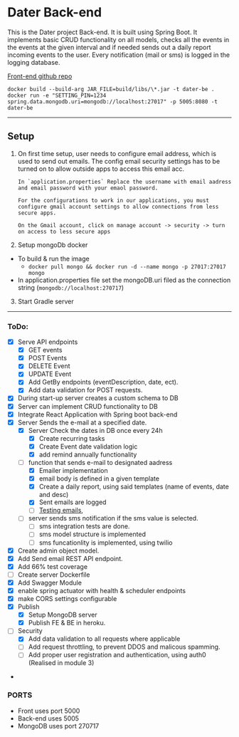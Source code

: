 # Dater Back-end

This is the Dater project Back-end. It is built using Spring Boot. It implements basic CRUD functionality on all models, checks all the events in the events at the given interval and if needed sends out a daily report incoming events to the user.
Every notification (mail or sms) is logged in the logging database. 

[Front-end github repo](https://github.com/Seeru-crypto/Dater_FE)

    docker build --build-arg JAR_FILE=build/libs/\*.jar -t dater-be .
    docker run -e "SETTING_PIN=1234 spring.data.mongodb.uri=mongodb://localhost:27017" -p 5005:8080 -t dater-be
 
---
## Setup

1.  On first time setup, user needs to configure email address, which is used to send out emails.
    The config email security settings has to be turned on to allow outside apps to access this email acc.

        In `application.properties` Replace the username with email aadress and email password with your emaol password.

        For the configurations to work in our applications, you must configure gmail account settings to allow connections from less secure apps.

        On the Gmail account, click on manage account -> security -> turn on access to less secure apps

2.  Setup mongoDb docker

   - To build & run the image
       -   `docker pull mongo && docker run -d --name mongo -p 27017:27017 mongo`
   - In application.properties file set the mongoDB.uri filed as the connection string (`mongodb://localhost:270717`)

3. Start Gradle server

---

### ToDo:

- [x] Serve API endpoints
    -   [x] GET events
    -   [x] POST Events
    -   [x] DELETE Event
    -   [x] UPDATE Event
    -   [x] Add GetBy endpoints (eventDescription, date, ect).
    -   [x] Add data validation for POST requests.
- [x] During start-up server creates a custom schema to DB
- [x] Server can implement CRUD functionality to DB
- [x] Integrate React Application with Spring boot back-end
- [x] Server Sends the e-mail at a specified date.
    - [x] Server Check the dates in DB once every 24h
        -   [x] Create recurring tasks
        -   [x] Create Event date validation logic
        -   [x] add remind annually functionality
    - [ ] function that sends e-mail to designated aadress
        - [x] Emailer implementation
        - [x] email body is defined in a given template
        - [x] Create a daily report, using said templates (name of events, date and desc)
        - [x] Sent emails are logged
        - [ ] [Testing emails](https://mailtrap.io/blog/spring-send-email),
    - [ ] server sends sms notification if the sms value is selected. 
      - [ ] sms integration tests are done. 
      - [ ] sms model structure is implemented
      - [ ] sms funcationlity is implemented, using twilio
- [x] Create admin object model.
- [x] Add Send email REST API endpoint.
- [x] Add 66% test coverage
- [ ] Create server Dockerfile
- [x] Add Swagger Module
- [x] enable spring actuator with health & scheduler endpoints
- [x] make CORS settings configurable
- [x] Publish
    -   [x] Setup MongoDB server
    -   [x] Publish FE & BE in heroku.
- [ ] Security
  - [x] Add data validation to all requests where applicable
  - [ ] Add request throttling, to prevent DDOS and malicous spamming. 
  - [ ] Add proper user registration and authentication, using auth0 (Realised in module 3)
- 
### PORTS

- Front uses port 5000
- Back-end uses 5005
- MongoDB uses port 270717
